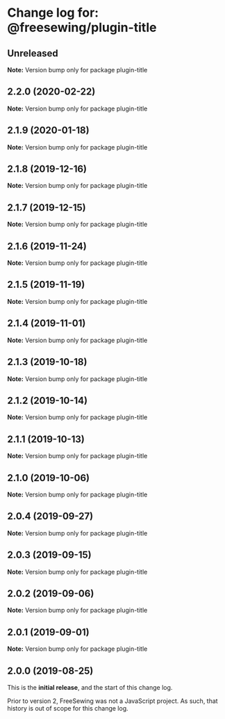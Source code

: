 # Change log for: @freesewing/plugin-title


## Unreleased

**Note:** Version bump only for package plugin-title


## 2.2.0 (2020-02-22)

**Note:** Version bump only for package plugin-title


## 2.1.9 (2020-01-18)

**Note:** Version bump only for package plugin-title


## 2.1.8 (2019-12-16)

**Note:** Version bump only for package plugin-title


## 2.1.7 (2019-12-15)

**Note:** Version bump only for package plugin-title


## 2.1.6 (2019-11-24)

**Note:** Version bump only for package plugin-title


## 2.1.5 (2019-11-19)

**Note:** Version bump only for package plugin-title


## 2.1.4 (2019-11-01)

**Note:** Version bump only for package plugin-title


## 2.1.3 (2019-10-18)

**Note:** Version bump only for package plugin-title


## 2.1.2 (2019-10-14)

**Note:** Version bump only for package plugin-title


## 2.1.1 (2019-10-13)

**Note:** Version bump only for package plugin-title


## 2.1.0 (2019-10-06)

**Note:** Version bump only for package plugin-title


## 2.0.4 (2019-09-27)

**Note:** Version bump only for package plugin-title


## 2.0.3 (2019-09-15)

**Note:** Version bump only for package plugin-title


## 2.0.2 (2019-09-06)

**Note:** Version bump only for package plugin-title


## 2.0.1 (2019-09-01)

**Note:** Version bump only for package plugin-title




## 2.0.0 (2019-08-25)

This is the **initial release**, and the start of this change log.

Prior to version 2, FreeSewing was not a JavaScript project.
As such, that history is out of scope for this change log.
